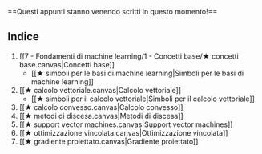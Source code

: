 ==Questi appunti stanno venendo scritti in questo momento!==

## Indice

1. [[7 - Fondamenti di machine learning/1 - Concetti base/★ concetti base.canvas|Concetti base]]
	- [[★ simboli per le basi di machine learning|Simboli per le basi di machine learning]]
2. [[★ calcolo vettoriale.canvas|Calcolo vettoriale]]
	- [[★ simboli per il calcolo vettoriale|Simboli per il calcolo vettoriale]]
3. [[★ calcolo convesso.canvas|Calcolo convesso]]
4. [[★ metodi di discesa.canvas|Metodi di discesa]]
5. [[★ support vector machines.canvas|Support vector machines]]
6. [[★ ottimizzazione vincolata.canvas|Ottimizzazione vincolata]]
7. [[★ gradiente proiettato.canvas|Gradiente proiettato]]
